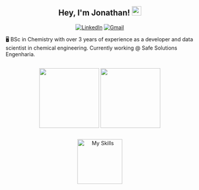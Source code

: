 
<h2 align="center"> Hey, I'm Jonathan! <img src="https://fonts.gstatic.com/s/e/notoemoji/latest/270c_1f3fb/512.gif" height="25px"></h2>

<p align="center">
  <a href="https://www.linkedin.com/in/jonathan-motta/"><img src="https://img.shields.io/badge/LinkedIn-0077B5?style=for-the-badge&logo=linkedin&logoColor=white" alt="LinkedIn"></a>
  <a href="mailto:jonathangmotta98@gmail.com"><img src="https://img.shields.io/badge/Gmail-D14836?style=for-the-badge&logo=gmail&logoColor=white" alt="Gmail"></a>
</p>

🖥️ BSc in Chemistry with over 3 years of experience as a developer and data scientist in chemical engineering. Currently working @ Safe Solutions Engenharia.

## 

<p align="center">
  <a href="https://github.com/anuraghazra/github-readme-stats"><img height=160 align="center" src="https://github-readme-stats.vercel.app/api?username=jgmotta98&show_icons=true&theme=dark&rank_icon=github&hide=contribs" /></a>
  <a href="https://github.com/anuraghazra/convoychat"><img height=160 align="center" src="https://github-readme-stats.vercel.app/api/top-langs/?username=jgmotta98&theme=dark&layout=compact" /></a>
</p>

## 

<p align="center">
  <img height="120" src="https://skillicons.dev/icons?i=py,sqlite,postgres,fastapi,docker,js,react,html,css,git&perline=5" alt="My Skills">
</p>


